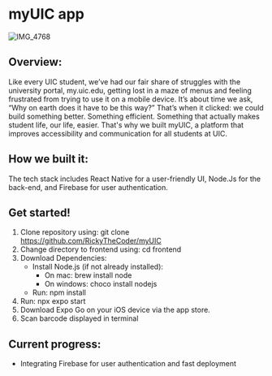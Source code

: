 # myUIC app 

![IMG_4768](https://github.com/user-attachments/assets/09d73044-6b4c-4963-a4ea-0023cef6083d)

## Overview:

  Like every UIC student, we’ve had our fair share of struggles with the university portal, my.uic.edu, getting lost in a maze of menus and feeling frustrated from trying to use it on a mobile device. It’s about time we ask, “Why on earth does it have to be this way?” That’s when it clicked: we could build something better. Something efficient. Something that actually makes student life, our life, easier. That's why we built myUIC, a platform that improves accessibility and communication for all students at UIC.

## How we built it:

  The tech stack includes React Native for a user-friendly UI, Node.Js for the back-end, and Firebase for user authentication.
  

## Get started!
1. Clone repository using: git clone https://github.com/RickyTheCoder/myUIC
2. Change directory to frontend using: cd frontend
3. Download Dependencies:
    - Install Node.js (if not already installed):
      - On mac: brew install node
      - On windows: choco install nodejs
    - Run: npm install
4. Run: npx expo start
5. Download Expo Go on your iOS device via the app store.
6. Scan barcode displayed in terminal

## Current progress:
- Integrating Firebase for user authentication and fast deployment 
